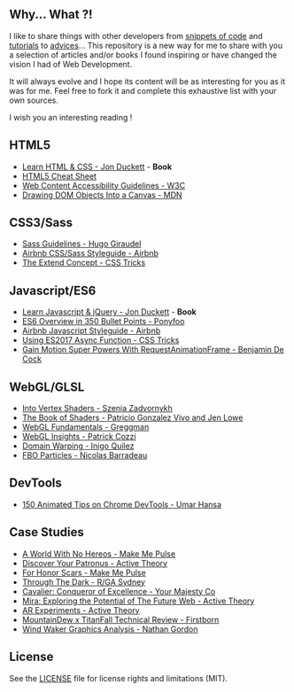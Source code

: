 ## Why... What ?!
I like to share things with other developers from [snippets of code](https://gist.github.com/Anthodpnt) and [tutorials](https://codepen.io/web-adventurers/) to [advices](https://twitter.com/Anthodpnt)...
This repository is a new way for me to share with you a selection of articles and/or books I found inspiring or have changed the vision I had of Web Development.

It will always evolve and I hope its content will be as interesting for you as it was for me.
Feel free to fork it and complete this exhaustive list with your own sources.

I wish you an interesting reading !

## HTML5
- [Learn HTML & CSS - Jon Duckett](http://www.htmlandcssbook.com/) - **Book**
- [HTML5 Cheat Sheet](https://websitesetup.org/html5-cheat-sheet/)
- [Web Content Accessibility Guidelines - W3C](https://www.w3.org/TR/WCAG20/)
- [Drawing DOM Objects Into a Canvas - MDN](https://developer.mozilla.org/en-US/docs/Web/API/Canvas_API/Drawing_DOM_objects_into_a_canvas)

## CSS3/Sass
- [Sass Guidelines - Hugo Giraudel](https://sass-guidelin.es/)
- [Airbnb CSS/Sass Styleguide - Airbnb](https://github.com/airbnb/css)
- [The Extend Concept - CSS Tricks](https://css-tricks.com/the-extend-concept/)

## Javascript/ES6
- [Learn Javascript & jQuery - Jon Duckett](http://javascriptbook.com/) - **Book**
- [ES6 Overview in 350 Bullet Points - Ponyfoo](https://ponyfoo.com/articles/es6)
- [Airbnb Javascript Styleguide - Airbnb](https://github.com/airbnb/javascript)
- [Using ES2017 Async Function - CSS Tricks](https://css-tricks.com/using-es2017-async-functions/)
- [Gain Motion Super Powers With RequestAnimationFrame - Benjamin De Cock](https://medium.com/@bdc/gain-motion-superpowers-with-requestanimationframe-ecc6d5b0d9a4)

## WebGL/GLSL
- [Into Vertex Shaders - Szenia Zadvornykh](https://medium.com/@Zadvorsky/into-vertex-shaders-594e6d8cd804)
- [The Book of Shaders - Patricio Gonzalez Vivo and Jen Lowe](https://thebookofshaders.com/)
- [WebGL Fundamentals - Greggman](https://webglfundamentals.org/)
- [WebGL Insights - Patrick Cozzi](http://webglinsights.com/)
- [Domain Warping - Inigo Quilez](http://www.iquilezles.org/www/articles/warp/warp.htm)
- [FBO Particles - Nicolas Barradeau](http://barradeau.com/blog/?p=621)

## DevTools
- [150 Animated Tips on Chrome DevTools - Umar Hansa](https://umaar.com/dev-tips/)

## Case Studies

- [A World With No Hereos - Make Me Pulse](https://m.makemepulse.com/a-world-with-no-heroes-79cfafbc7c7)
- [Discover Your Patronus - Active Theory](https://medium.com/@activetheory/discover-your-patronus-348971420487)
- [For Honor Scars - Make Me Pulse](https://m.makemepulse.com/behind-the-scenes-of-for-honor-scars-cbb800c6e05f)
- [Through The Dark - R/GA Sydney](https://medium.com/@hamishstewart/through-the-dark-a-creative-technical-and-emotional-journey-daffecea1744)
- [Cavalier: Conqueror of Excellence - Your Majesty Co](https://medium.com/your-majesty-co/behind-the-tech-of-cavalier-conqueror-of-excellence-29f64330afa9)
- [Mira: Exploring the Potential of The Future Web - Active Theory](https://medium.com/@activetheory/mira-exploring-the-potential-of-the-future-web-e1f7f326d58e)
- [AR Experiments - Active Theory](https://medium.com/@activetheory/ar-experiments-66ba1b4ed931)
- [MountainDew x TitanFall Technical Review - Firstborn](https://medium.com/@VilledieuMorgan/mountaindew-x-titanfall-technical-review-35f1be4089c)
- [Wind Waker Graphics Analysis - Nathan Gordon](https://medium.com/@gordonnl/wind-waker-graphics-analysis-a0b575a31127)

## License

See the [LICENSE](https://github.com/Anthodpnt/Readings/blob/master/LICENSE.md) file for license rights and limitations (MIT).
